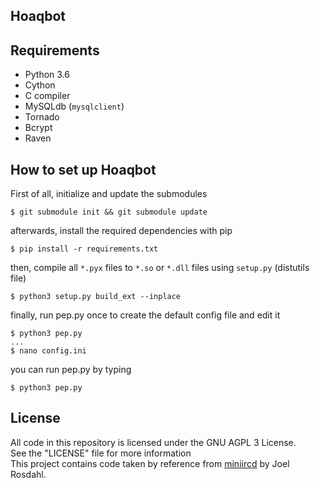 ## Hoaqbot

## Requirements
- Python 3.6
- Cython
- C compiler
- MySQLdb (`mysqlclient`)
- Tornado
- Bcrypt
- Raven

## How to set up Hoaqbot
First of all, initialize and update the submodules
```
$ git submodule init && git submodule update
```
afterwards, install the required dependencies with pip
```
$ pip install -r requirements.txt
```
then, compile all `*.pyx` files to `*.so` or `*.dll` files using `setup.py` (distutils file)
```
$ python3 setup.py build_ext --inplace
```
finally, run pep.py once to create the default config file and edit it
```
$ python3 pep.py
...
$ nano config.ini
```
you can run pep.py by typing
```
$ python3 pep.py
```

## License
All code in this repository is licensed under the GNU AGPL 3 License.  
See the "LICENSE" file for more information  
This project contains code taken by reference from [miniircd](https://github.com/jrosdahl/miniircd) by Joel Rosdahl.
